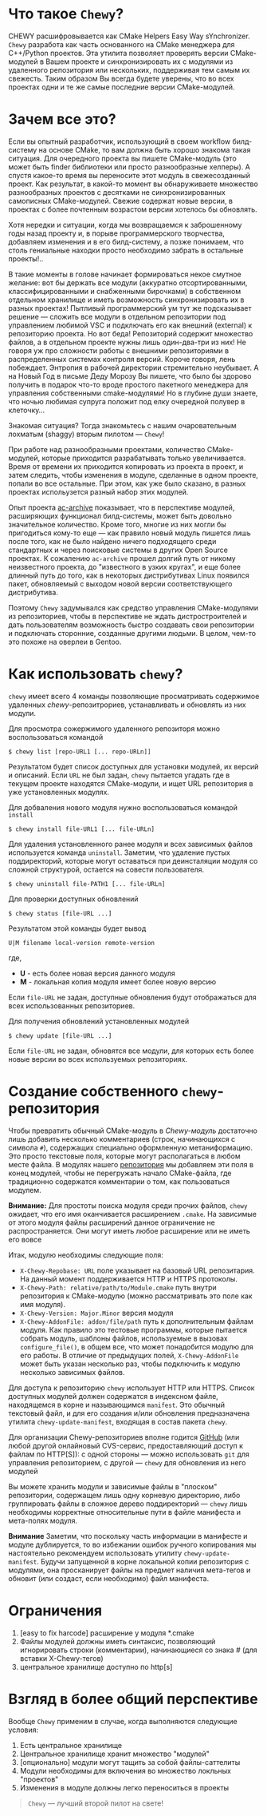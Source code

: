 Что такое `Chewy`?
================
CHEWY расшифровывается как CMake Helpers Easy Way sYnchronizer. `Chewy` разработа как часть основанного на CMake
менеджера для C++/Python проектов. Эта утилита позволяет проверять версии CMake-модулей в Вашем проекте и
синхронизировать их с модулями из удаленного репозитория или нескольких, поддерживая тем самым их свежесть.
Таким образом Вы
всегда будете уверены, что во всех проектах одни и те же самые последние версии CMake-модулей.


Зачем все это?
==============
Если вы опытный разработчик, использующий в своем workflow билд-систему на основе CMake, то вам должна быть хорошо
знакома такая ситуация. Для очередного проекта вы пишете CMake-модуль (это может быть finder библиотеки или
просто разнообразные хелперы). А спустя какое-то время вы переносите этот модуль в
свежесозданный проект. Как результат, в какой-то момент вы обнаруживаете
множество разнообразных проектов с десятками не синхронизированных самописных CMake-модулей.
Свежие содержат новые версии, в проектах с более почтенным возрастом версии хотелось бы обновлять.

Хотя нередки и ситуации, когда мы возвращаемся к заброшенному годы назад проекту и, в порыве программерского
творчества, добавляем изменения и в его билд-систему, а позже понимаем, что столь гениальные находки просто
необходимо забрать в остальные проекты!..

В такие моменты в голове начинает формироваться некое смутное желание: вот бы держать все модули (аккуратно
отсортированными, классифицированными и снабженными бирочками) в собственном отдельном хранилище и
иметь возможность синхронизировать их в разных проектах! Пытливый программерский ум тут же подсказывает решение —
сложить все модули в отдельном репозитории под управлением любимой VSC и подключать его как внешний (external)
к репозиторию проекта. Но вот беда! Репозиторий содержит множество файлов, а в отдельном проекте нужны лишь
один-два-три из них! Не говоря уж про сложности работы с внешними репозиториями в распределенных системах
контроля версий. Короче говоря, лень побеждает. Энтропия в рабочей директории стремительно неубывает.
А на Новый Год в письме Деду Морозу Вы
пишете, что было бы здорово получить в подарок что-то вроде простого пакетного менеджера для управления
собственными cmake-модулями! Но в глубине души знаете, что ночью любимая супруга положит под елку очередной
полувер в клеточку…

Знакомая ситуация? Тогда знакомьтесь с нашим очаровательным лохматым (shaggy) вторым пилотом — `Chewy`!


При работе над разнообразными проектами, количество CMake-модулей, которые приходится разрабатывать
только увеличивается. Время от времени их приходится копировать из проекта в проект, и затем следить,
чтобы изменения в модуле, сделанные в одном проекте, попали во все остальные. При этом, как уже
было сказано, в разных проектах испольузется разный набор этих модулей.

Опыт проекта [ac-archive](http://ac-archive.sourceforge.net/) показывает, что в перспективе модулей, расширяющих функционал
билд-системы, может быть довольно значительное количество. Кроме того, многие из них могли бы пригодиться
кому-то еще — как правило новый модуль пишется лишь после того, как не было найдено ничего подходящего среди
стандартных и через поисковые системы в других Open Source проектах. К сожалению `ac-archive` прошел долгий путь от
никому неизвестного проекта, до "известного в узких кругах", и еще более длинный путь до того, как в некоторых
дистрибутивах Linux появился пакет, обновляемый с выходом новой версии соответствующего дистрибутива.

Поэтому `Chewy` задумывался как средство управления CMake-модулями из репозиториев, чтобы в перспективе
не ждать дистростроителей и дать пользователям возможность быстро создавать свои репозитории и подключать
сторонние, созданные другими людьми. В целом, чем-то это похоже на оверлеи в Gentoo.


Как использовать `chewy`?
=======================

`chewy` имеет всего 4 команды позволяющие просматривать содержимое удаленных _chewy_-репозитрориев,
устанавливать и обновлять из них модули.

Для просмотра сожержимого удаленного репозиторя можно воспользоваться командой

    $ chewy list [repo-URL1 [... repo-URLn]]

Результатом будет список доступных для установки модулей, их версий и описаний.
Если `URL` не был задан, `chewy` пытается угадать где в текущем проекте находятся CMake-модули,
и ищет URL репозитория в уже установленных модулях.


Для добваления нового модуля нужно воспользоваться командой `install`

    $ chewy install file-URL1 [... file-URLn]


Для удаления установленного ранее модуля и всех зависимых файлов используется команда `uninstall`. Заметим,
что удаление пустых поддиректорий, которые могут оставаться при деинсталяции модуля со сложной структурой,
остается на совести пользователя.

    $ chewy uninstall file-PATH1 [... file-URLn]


Для проверки доступных обновлений

    $ chewy status [file-URL ...]

Результатом этой команды будет вывод

    U|M filename local-version remote-version

где,

- **U** - есть более новая версия данного модуля
- **M** - локальная копия модуля имеет более новую версию

Если `file-URL` не задан, доступные обновления будут отображаться для всех использованных репозиториев.


Для получения обновлений установленных модулей

    $ chewy update [file-URL ...]

Если `file-URL` не задан, обновятся все модули, для которых есть более новые версии во всех используемых
репозиториях.


Создание собственного `chewy`-репозитория
=======================================
Чтобы превратить обычный CMake-модуль в _Chewy-модуль_ достаточно лишь добавить несколько комментариев
(строк, начинающихся с символа `#`), содержащих специально оформленную метаниформацию. Это просто текстовые поля,
которые могут располагаться в любом месте файла. В модулях нашего [репозитория](https://github.com/mutanabbi/chewy-cmake-rep)
мы добавляем эти поля в конец модулей, чтобы не перегружать начало CMake-файла, где традиционно содержатся
комментарии о том, как пользоваться модулем.


**Внимание:**
Для простоты поиска модуля среди прочих файлов, `chewy` ожидает, что его имя оканчивается расширением `.cmake`.
На зависимые от этого модуля файлы расширений данное ограничение не распространяется. Они могут иметь любое
расширение или не иметь его вовсе


Итак, модулю необходимы следующие поля:

- `X-Chewy-Repobase: URL`
    поле указывает на базовый URL репозитария. На данный момент поддерживается HTTP и HTTPS протоколы.
- `X-Chewy-Path: relative/path/to/Module.cmake`
    путь внутри репозитория к CMake-модулю (можно рассматривать это поле как имя модуля).
- `X-Chewy-Version: Major.Minor`
    версия модуля
- `X-Chewy-AddonFile: addon/file/path`
    путь к дополнительным файлам модуля. Как правило это тестовые программы, которые пытается собрать
    модуль, шаблоны файлов, используемые в вызовах `configure_file()`, в общем все, что может понадобится
    модулю для его работы. В отличие от предыдущих полей, `X-Chewy-AddonFile` может быть указан несколько
    раз, чтобы подключить к модулю несколько зависимых файлов.


Для доступа к репозиторию `chewy` использует HTTP или HTTPS. Список доступных модулей должен содержатся в
индексном файле, находящемся в корне и называющимся `manifest`. Это обычный текстовый файл, и для его создания
и/или обновления предназначена утилита `chewy-update-manifest`, входящая в состав пакета `chewy`.


Для организации Chewy-репозиториев вполне годится [GitHub](https://github.com) (или любой другой онлайновый
CVS-сервис, предоставляющий доступ к файлам по HTTP[S]): с одной стороны — можно использовать `git` для
управления репозиторием, с другой — `chewy` для обновления из него модулей


Вы можете хранить модули и зависимые файлы в "плоском" репозитории, содержащем лишь одну корневую директорию,
либо группировать файлы в сложное дерево поддиректорий — `chewy` лишь необходимы корректные относительные
пути в файле манифеста и мета-полях модуля.


**Внимание**
Заметим, что поскольку часть информации в манифесте и модуле дублируется, то во избежании ошибок ручного
копирования мы настоятельно рекомендуем использовать утилиту `chewy-update-manifest`. Будучи запущенной в
корне локальной копии репозитория с модулями, она просканирует файлы на предмет наличия мета-тегов и обновит
(или создаст, если необходимо) файл манифеста.



Ограничения
===========
1. [easy to fix harcode] расширение у модуля *.cmake
2. Файлы модулей должны иметь синтаксис, позволяющий игнорировать строки (комментарии), начинающиеся со знака # (для вставки X-Chewy-тегов)
3. центральное хранилище доступно по http[s]


Взгляд в более общий перспективе
================================

Вообще `Chewy` применим в случае, когда выполняются следующие условия:

1. Есть центральное хранилище
2. Центральное хранилище хранит множество "модулей"
3. [опционально] модули могут тащить за собой файлы-саттелиты
4. Модули необходимы для включения во множество локльных "проектов"
5. Изменения в модуле должны легко переноситься в проекты


> `Chewy` — лучший второй пилот на свете!
